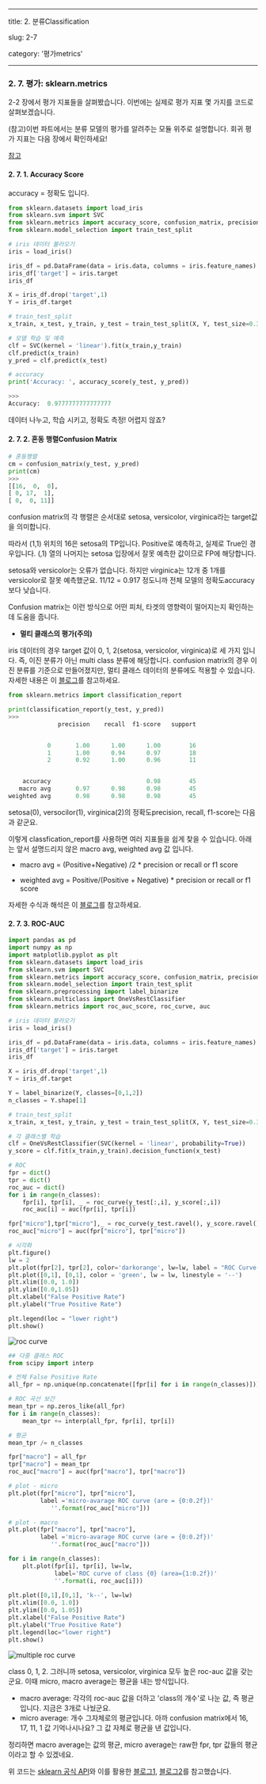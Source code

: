 ---
title: 2. 분류Classification

slug: 2-7

category: '평가metrics'

 ---

### 2. 7. 평가: sklearn.metrics

2-2 장에서 평가 지표들을 살펴봤습니다. 이번에는 실제로 평가 지표 몇 가지를 코드로 살펴보겠습니다.


(참고)이번 파트에서는 분류 모델의 평가를 알려주는 모듈 위주로 설명합니다. 회귀 평가 지표는 다음 장에서 확인하세요!


[참고](https://scikit-learn.org/stable/modules/classes.html#module-sklearn.metrics)

 
#### 2. 7. 1. Accuracy Score
accuracy = 정확도 입니다.

```python
from sklearn.datasets import load_iris
from sklearn.svm import SVC
from sklearn.metrics import accuracy_score, confusion_matrix, precision_recall_fscore_support
from sklearn.model_selection import train_test_split

# iris 데이터 불러오기
iris = load_iris()

iris_df = pd.DataFrame(data = iris.data, columns = iris.feature_names)
iris_df['target'] = iris.target
iris_df

X = iris_df.drop('target',1)
Y = iris_df.target

# train_test_split
x_train, x_test, y_train, y_test = train_test_split(X, Y, test_size=0.3, random_state = 0)

# 모델 학습 및 예측
clf = SVC(kernel = 'linear').fit(x_train,y_train)
clf.predict(x_train)
y_pred = clf.predict(x_test)

# accuracy
print('Accuracy: ', accuracy_score(y_test, y_pred))

>>>
Accuracy:  0.9777777777777777


```
데이터 나누고, 학습 시키고, 정확도 측정! 어렵지 않죠?


#### 2. 7. 2. 혼동 행렬Confusion Matrix


```python
# 혼동행렬
cm = confusion_matrix(y_test, y_pred) 
print(cm)
>>>
[[16,  0,  0],
[ 0, 17,  1],
[ 0,  0, 11]]


```


confusion matrix의 각 행렬은 순서대로 setosa, versicolor, virginica라는 target값을 의미합니다.


따라서 (1,1) 위치의 16은 setosa의 TP입니다. Positive로 예측하고, 실제로 True인 경우입니다. (,1) 열의 나머지는 setosa 입장에서 잘못 예측한 값이므로 FP에 해당합니다.


setosa와 versicolor는 오류가 없습니다. 하지만 virginica는 12개 중 1개를 versicolor로 잘못 예측했군요. 11/12 = 0.917 정도니까 전체 모델의 정확도accuracy보다 낮습니다.


Confusion matrix는 이런 방식으로 어떤 피처, 타겟의 영향력이 떨어지는지 확인하는데 도움을 줍니다.




- **멀티 클래스의 평가(주의)**

iris 데이터의 경우 target 값이 0, 1, 2(setosa, versicolor, virginica)로 세 가지 입니다. 즉, 이진 분류가 아닌 multi class 분류에 해당합니다. confusion matrix의 경우 이진 분류를 기준으로 만들어졌지만, 멀티 클래스 데이터의 분류에도 적용할 수 있습니다.
자세한 내용은 이 [블로그](https://rython.tistory.com/14)를 참고하세요.


```python
from sklearn.metrics import classification_report

print(classification_report(y_test, y_pred))
>>>
              precision    recall  f1-score   support


           0       1.00      1.00      1.00        16
           1       1.00      0.94      0.97        18
           2       0.92      1.00      0.96        11


    accuracy                           0.98        45
   macro avg       0.97      0.98      0.98        45
weighted avg       0.98      0.98      0.98        45
```

setosa(0), versocilor(1), virginica(2)의 정확도precision, recall, f1-score는 다음과 같군요.

이렇게 classfication_report를 사용하면 여러 지표들을 쉽게 찾을 수 있습니다. 아래는 앞서 설명드리지 않은 macro avg, weighted avg 값 입니다.

- macro avg = (Positive+Negative) /2 * precision or recall or f1 score

- weighted avg = Positive/(Positive + Negative)  *  precision or recall or f1 score

자세한 수식과 해석은 이 [블로그](https://rython.tistory.com/14)를 참고하세요.




#### 2. 7. 3. ROC-AUC


```python
import pandas as pd
import numpy as np
import matplotlib.pyplot as plt
from sklearn.datasets import load_iris
from sklearn.svm import SVC
from sklearn.metrics import accuracy_score, confusion_matrix, precision_recall_fscore_support
from sklearn.model_selection import train_test_split
from sklearn.preprocessing import label_binarize
from sklearn.multiclass import OneVsRestClassifier
from sklearn.metrics import roc_auc_score, roc_curve, auc

# iris 데이터 불러오기
iris = load_iris()

iris_df = pd.DataFrame(data = iris.data, columns = iris.feature_names)
iris_df['target'] = iris.target
iris_df

X = iris_df.drop('target',1)
Y = iris_df.target

Y = label_binarize(Y, classes=[0,1,2])
n_classes = Y.shape[1]

# train_test_split
x_train, x_test, y_train, y_test = train_test_split(X, Y, test_size=0.3, random_state = 0)

# 각 클래스별 학습
clf = OneVsRestClassifier(SVC(kernel = 'linear', probability=True))
y_score = clf.fit(x_train,y_train).decision_function(x_test)

# ROC
fpr = dict()
tpr = dict()
roc_auc = dict()
for i in range(n_classes):
    fpr[i], tpr[i], _ = roc_curve(y_test[:,i], y_score[:,i])
    roc_auc[i] = auc(fpr[i], tpr[i])

fpr["micro"],tpr["micro"],_ = roc_curve(y_test.ravel(), y_score.ravel())
roc_auc["micro"] = auc(fpr["micro"], tpr["micro"])
```

```python
# 시각화
plt.figure()
lw = 2
plt.plot(fpr[2], tpr[2], color='darkorange', lw=lw, label = "ROC Curve(are = %0.2f)"%roc_auc[2])
plt.plot([0,1], [0,1], color = 'green', lw = lw, linestyle = '--')
plt.xlim([0.0, 1.0])
plt.ylim([0.0,1.05])
plt.xlabel("False Positive Rate")
plt.ylabel("True Positive Rate")

plt.legend(loc = "lower right")
plt.show()
```


![roc curve](../img/2-7-3_1_roc-auc_practice.png)


```python
## 다중 클래스 ROC
from scipy import interp

# 전체 False Positive Rate
all_fpr = np.unique(np.concatenate([fpr[i] for i in range(n_classes)]))

# ROC 곡선 보간
mean_tpr = np.zeros_like(all_fpr)
for i in range(n_classes):
    mean_tpr += interp(all_fpr, fpr[i], tpr[i])

# 평균
mean_tpr /= n_classes

fpr["macro"] = all_fpr
tpr["macro"] = mean_tpr
roc_auc["macro"] = auc(fpr["macro"], tpr["macro"])

# plot - micro
plt.plot(fpr["micro"], tpr["micro"],
         label ='micro-avarage ROC curve (are = {0:0.2f})'
            ''.format(roc_auc["micro"]))

# plot - macro
plt.plot(fpr["macro"], tpr["macro"],
         label ='micro-avarage ROC curve (are = {0:0.2f})'
            ''.format(roc_auc["macro"]))

for i in range(n_classes):
    plt.plot(fpr[i], tpr[i], lw=lw,
             label='ROC curve of class {0} (area={1:0.2f})'
             ''.format(i, roc_auc[i]))
    
plt.plot([0,1],[0,1], 'k--', lw=lw)
plt.xlim([0.0, 1.0])
plt.ylim([0.0, 1.05])
plt.xlabel("False Positive Rate")
plt.ylabel("True Positive Rate")
plt.legend(loc="lower right")
plt.show()
```


![multiple roc curve](../img/2-7-3_2_multiple_roc-auc_practice.png)


class 0, 1, 2. 그러니까 setosa, versicolor, virginica 모두 높은 roc-auc 값을 갖는군요. 이때 micro, macro average는 평균을 내는 방식입니다.

- macro average: 각각의 roc-auc 값을 더하고 'class의 개수'로 나눈 값, 즉 평균입니다. 지금은 3개로 나눴군요.
- micro average: 개수 그자체로의 평균입니다. 아까 confusion matrix에서 16, 17, 11, 1 값 기억나시나요? 그 값 자체로 평균을 낸 값입니다.

정리하면 macro average는 값의 평균, micro average는 raw한 fpr, tpr 값들의 평균이라고 할 수 있겠네요.


위 코드는 [sklearn 공식 API](https://scikit-learn.org/stable/auto_examples/model_selection/plot_roc_crossval.html#sphx-glr-auto-examples-model-selection-plot-roc-crossval-py)와 이를 활용한 [블로그1](https://koreapy.tistory.com/752), [블로그2](https://junklee.tistory.com/116)를 참고했습니다.



